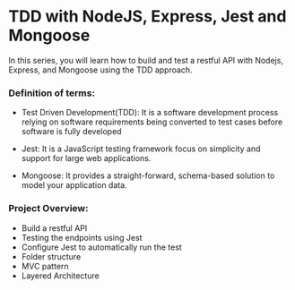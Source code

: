 # TDD with NodeJS, Express, Jest and Mongoose

In this series, you will learn how to build and test a restful API with Nodejs, Express, and Mongoose using the TDD approach.

### Definition of terms:
- Test Driven Development(TDD): It is a software development process relying on software requirements being converted to test cases before software is fully developed

- Jest: It is a JavaScript testing framework focus on simplicity and support for large web applications.

- Mongoose: It provides a straight-forward, schema-based solution to model your application data.

### Project Overview:
- Build a restful API
- Testing the endpoints using Jest
- Configure Jest to automatically run the test
- Folder structure
- MVC pattern
- Layered Architecture